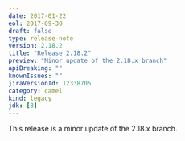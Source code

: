 ```yaml
---
date: 2017-01-22
eol: 2017-09-30
draft: false 
type: release-note
version: 2.18.2
title: "Release 2.18.2"
preview: "Minor update of the 2.18.x branch"
apiBreaking: ""
knownIssues: ""
jiraVersionId: 12338705
category: camel
kind: legacy
jdk: [8]
---
```


This release is a minor update of the 2.18.x branch.
